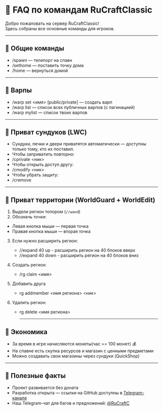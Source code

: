 # 📖 FAQ по командам RuCraftClassic

Добро пожаловать на сервер RuCraftClassic!  
Здесь собраны все основные команды для игроков.

---

## 🔹 Общие команды
- /spawn — телепорт на спавн  
- /sethome — поставить точку дома  
- /home — вернуться домой  

---

## 🔹 Варпы
- /warp set <имя> [public/private] — создать варп  
- /warp list — список всех публичных варпов (с пагинацией)  
- /warp mylist — список твоих варпов  

---

## 🔹 Приват сундуков (LWC)
- Сундуки, печки и двери приватятся автоматически — доступны только тому, кто их поставил.  
- Чтобы заприватить повторно:
- /cprivate <ник>
- Чтобы открыть доступ другу:
- /cmodify <ник>
- Чтобы убрать защиту:
- /cremove

---

## 🔹 Приват территории (WorldGuard + WorldEdit)
1. Выдели регион топором (`//wand`)  
2. Обозначь точки:  
 - Левая кнопка мыши — первая точка  
 - Правая кнопка мыши — вторая точка  

3. Если нужно расширить регион:
   - //expand 40 up - расширить регион на 40 блоков вверх
   - //expand 40 down - расширить регион на 40 блоков вниз
     
4. Создать регион:
   - /rg claim <имя>
5. Добавить друга
   - rg addmember <имя региона> <ник>
6. Удалить регион:
   - rg delete <имя региона>
  
     ---

## 🔹 Экономика
- За время в игре начисляются монеты(час == 100 монет) 💰  
- На спавне есть скупка ресурсов и магазин с ценными предметами
- Можно создавать свои магазины через сундуки (QuickShop)  

---

## 📌 Полезные факты
- Проект развивается без доната  
- Разработка открыта — ссылки на GitHub доступны в [Telegram-канале](https://t.me/RuCraftC)  
- Наш Telegram-чат для багов и предложений: [@RuCraftC](https://t.me/+NiaU0OsHt_w4YmFi)
